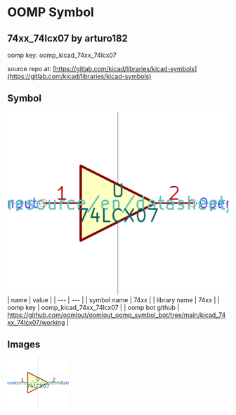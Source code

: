 # OOMP Symbol  
## 74xx_74lcx07  by arturo182  
  
oomp key: oomp_kicad_74xx_74lcx07  
  
source repo at: [https://gitlab.com/kicad/libraries/kicad-symbols](https://gitlab.com/kicad/libraries/kicad-symbols)  
## Symbol  
  
[![working.png](working_600.png)](working.png)  
| name | value | 
| --- | --- | 
| symbol name | 74xx | 
| library name | 74xx | 
| oomp key | oomp_kicad_74xx_74lcx07 | 
| oomp bot github | https://github.com/oomlout/oomlout_oomp_symbol_bot/tree/main/kicad_74xx_74lcx07/working | 
## Images  
  
[![working.png](working_140.png)](working.png)  

